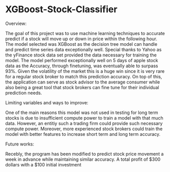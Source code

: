 # XGBoost-Stock-Classifier

Overview: 

The goal of this project was to use machine learning techniques to accurate predict if a stock will move up or down in price within the following hour. The model selected was XGBoost as the decision tree model can handle and predict time series data exceptionally well. Special thanks to Yahoo as the yFinance stock data set provided the data necessary for training the model. The model performed exceptionally well on 5 days of apple stock data as the Accuracy, through finetuning, was eventually able to surpass 93%. Given the volatility of the market this is a huge win since it is very rare for a regular stock broker to match this prediction accuracy. On top of this, the application can serve as stock advisor to the average consumer while also being a great tool that stock brokers can fine tune for their individual prediction needs. 

Limiting variables and ways to improve:

One of the main reasons this model was not used in testing for long term stocks is due to insufficient compute power to train a model with that much data. However, an entitiy such a trading firm could provide such necessary compute power. Moreover, more experienced stock brokers could train the model with better features to increase short term and long term accuracy.

Future works: 

Recebly, the program has been modified to predict stock price movement a week in advance while maintaining similar accuracy. A total profit of $300 dollars with a $100 initial investment



